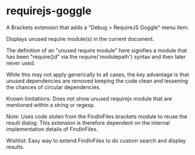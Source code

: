 requirejs-goggle
================

A Brackets extension that adds a "Debug > RequireJS Goggle" menu item.

Displays unused require module(s) in the current document.

The definition of an "unused require module" here signifies a module
that has been "require()d" via the require('modulepath') syntax and
then later never used. 

While this may not apply generically to all cases, the key advantage
is that unused dependencies are removed keeping the code clean and
lessening the chances of circular dependencies.

Known limitations: Does not show unused requirejs module that are
mentioned within a string or regexp.

Note: Uses code stolen from the FindInFiles brackets module to reuse
the result dialog. This extension is therefore dependent on the
internal implementation details of FindInFiles.

Wishlist: Easy way to extend FindInFiles to do custom search and
display results.
